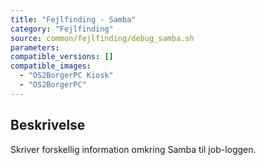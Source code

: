 ```yaml
---
title: "Fejlfinding - Samba"
category: "Fejlfinding"
source: common/fejlfinding/debug_samba.sh
parameters:
compatible_versions: []
compatible_images:
  - "OS2BorgerPC Kiosk"
  - "OS2BorgerPC"
---
```


## Beskrivelse
Skriver forskellig information omkring Samba til job-loggen.